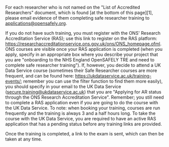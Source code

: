 For each researcher who is not named on the "List of Accredited Researchers" document, which is found [at the bottom of this page][1], please email evidence of them completing safe researcher training to <applications@opensafely.org>.

If you do not have such training, you must register with the ONS' Research Accreditation Service (RAS); use this link to register on the RAS platform: https://researchaccreditationservice.ons.gov.uk/ons/ONS_homepage.ofml. ONS courses are visible once your RAS application is completed (when you apply, specify in an appropriate box where you describe your project that you are "onboarding to the NHS England OpenSAFELY TRE and need to complete safe researcher training").
If, however, you decide to attend a UK Data Service course (sometimes their Safe Researcher courses are more frequent, and can be found here: https://ukdataservice.ac.uk/training-events/; remember you can use the filter function to find them more easily), you should specify in your email to the UK Data Service (secure.training@ukdataservice.ac.uk) that you are "Applying for AR status through the ONS Research Accreditation Service". Remember; you still need to complete a RAS application even if you are going to do the course with the UK Data Service.
To note: when booking your training, courses are run frequently and the training is always 3 and a half hours long. To take the course with the UK Data Service, you are required to have an active RAS application that has a pending status before any training links are provided.

Once the training is completed, a link to the exam is sent, which can then be taken at any time.

